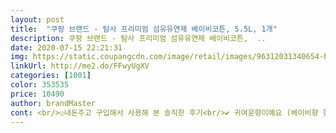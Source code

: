 ```yaml
---
layout: post 
title:  "쿠팡 브랜드 - 탐사 프리미엄 섬유유연제 베이비코튼, 5.5L, 1개" 
description: 쿠팡 브랜드 - 탐사 프리미엄 섬유유연제 베이비코튼,  ..
date: 2020-07-15 22:21:31 
img: https://static.coupangcdn.com/image/retail/images/96312031340654-bac6affd-8622-4e64-96cc-52dd31c6b6d6.jpg 
linkUrl: http://me2.do/FFwyUgXV 
categories: [1001] 
color: 353535 
price: 10490 
author: brandMaster 
cont: <br/>☑내돈주고 구입해서 사용해 본 솔직한 후기<br/>✔ 귀여운향이예요 (베이비향 향수 잔향남듯 은은한향 포근하면서 귀여워서 미소가지어지는.<br/>?ㅋㅋㅋ)<br/>✔ 성분들이 섞이게도와주는 화학점증제를 전혀 사용하지 않으면 장시간 방치할경우 분리층이 나타날수 있다네요<br/>✔ 요렇게 향이 빨리 달아나는건 제습기같은걸 이용하거나 뜨거운열로 바로 향을 잡아 재빠르게 말려주면.<br/>.<br/> 옷에 향이 달아나지않고 남아있답니다ㅋㅋㅋ... <br/> 자연건조까지 놔두면 향이 거의 사라지고 없을지도몰라요 (들이붓는수준으로 넣으시면.<br/>.<br/>모르겠네용)<br/>✔ 향은 빨리 달아나는 편인것같아서 손빨래 용으로 사용하려 해요<br/>가장 좋은 후기까지 확인후, 구입을 할지 말지 고민하다<br/>간단하게  음식으로  비교하자면!<br/>갠적으로  베이비코튼향을  선호하지 않는 사람입니다<br/>그냥 컵 내려두고 살짝 기울여서 뒷부분 누르면 폭폭나오는 거였어요... <br/><br/>그런향이랑 똑같은데 독하지않고 은은하게 납니다<br/>그로인해  여기저기  쥘쥘  흘일일도  없으니  그것만으로도<br/>그리고, 거품이 엄청 많이 난다고 해서 섬유유연제 넣고 15분동안 계속 세탁기 안 쪽만 쳐다봄<br/>근데  이 향 맘에듭니다;<br/>기부니가  좋으네여<br/> 
---
```

 